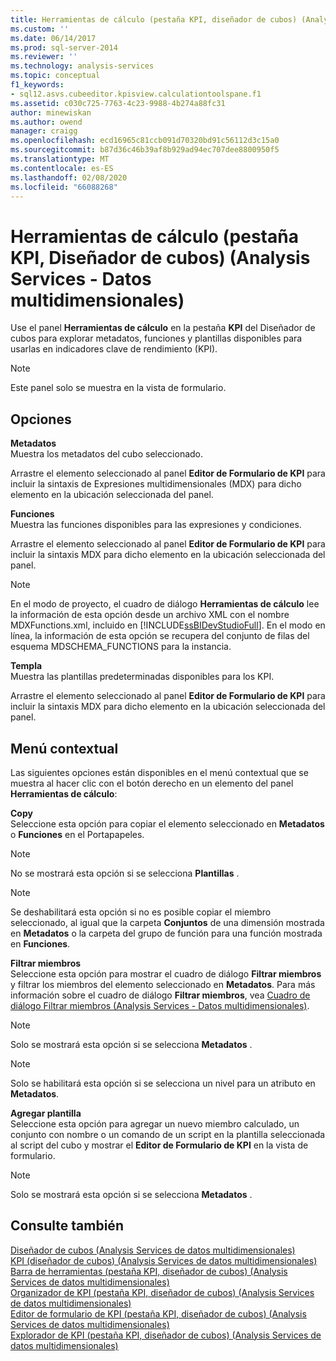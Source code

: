 ```yaml
---
title: Herramientas de cálculo (pestaña KPI, diseñador de cubos) (Analysis Services-datos multidimensionales) | Microsoft Docs
ms.custom: ''
ms.date: 06/14/2017
ms.prod: sql-server-2014
ms.reviewer: ''
ms.technology: analysis-services
ms.topic: conceptual
f1_keywords:
- sql12.asvs.cubeeditor.kpisview.calculationtoolspane.f1
ms.assetid: c030c725-7763-4c23-9988-4b274a88fc31
author: minewiskan
ms.author: owend
manager: craigg
ms.openlocfilehash: ecd16965c81ccb091d70320bd91c56112d3c15a0
ms.sourcegitcommit: b87d36c46b39af8b929ad94ec707dee8800950f5
ms.translationtype: MT
ms.contentlocale: es-ES
ms.lasthandoff: 02/08/2020
ms.locfileid: "66088268"
---
```

# <a name="calculation-tools-kpis-tab-cube-designer-analysis-services---multidimensional-data"></a>Herramientas de cálculo (pestaña KPI, Diseñador de cubos) (Analysis Services - Datos multidimensionales)
  Use el panel **Herramientas de cálculo** en la pestaña **KPI** del Diseñador de cubos para explorar metadatos, funciones y plantillas disponibles para usarlas en indicadores clave de rendimiento (KPI).  
  
> [!NOTE]  
>  Este panel solo se muestra en la vista de formulario.  
  
## <a name="options"></a>Opciones  
 **Metadatos**  
 Muestra los metadatos del cubo seleccionado.  
  
 Arrastre el elemento seleccionado al panel **Editor de Formulario de KPI** para incluir la sintaxis de Expresiones multidimensionales (MDX) para dicho elemento en la ubicación seleccionada del panel.  
  
 **Funciones**  
 Muestra las funciones disponibles para las expresiones y condiciones.  
  
 Arrastre el elemento seleccionado al panel **Editor de Formulario de KPI** para incluir la sintaxis MDX para dicho elemento en la ubicación seleccionada del panel.  
  
> [!NOTE]  
>  En el modo de proyecto, el cuadro de diálogo **Herramientas de cálculo** lee la información de esta opción desde un archivo XML con el nombre MDXFunctions.xml, incluido en [!INCLUDE[ssBIDevStudioFull](../includes/ssbidevstudiofull-md.md)]. En el modo en línea, la información de esta opción se recupera del conjunto de filas del esquema MDSCHEMA_FUNCTIONS para la instancia.  
  
 **Templa**  
 Muestra las plantillas predeterminadas disponibles para los KPI.  
  
 Arrastre el elemento seleccionado al panel **Editor de Formulario de KPI** para incluir la sintaxis MDX para dicho elemento en la ubicación seleccionada del panel.  
  
## <a name="context-menu"></a>Menú contextual  
 Las siguientes opciones están disponibles en el menú contextual que se muestra al hacer clic con el botón derecho en un elemento del panel **Herramientas de cálculo**:  
  
 **Copy**  
 Seleccione esta opción para copiar el elemento seleccionado en **Metadatos** o **Funciones** en el Portapapeles.  
  
> [!NOTE]  
>  No se mostrará esta opción si se selecciona **Plantillas** .  
  
> [!NOTE]  
>  Se deshabilitará esta opción si no es posible copiar el miembro seleccionado, al igual que la carpeta **Conjuntos** de una dimensión mostrada en **Metadatos** o la carpeta del grupo de función para una función mostrada en **Funciones**.  
  
 **Filtrar miembros**  
 Seleccione esta opción para mostrar el cuadro de diálogo **Filtrar miembros** y filtrar los miembros del elemento seleccionado en **Metadatos**. Para más información sobre el cuadro de diálogo **Filtrar miembros**, vea [Cuadro de diálogo Filtrar miembros &#40;Analysis Services - Datos multidimensionales&#41;](filter-members-dialog-box-analysis-services-multidimensional-data.md).  
  
> [!NOTE]  
>  Solo se mostrará esta opción si se selecciona **Metadatos** .  
  
> [!NOTE]  
>  Solo se habilitará esta opción si se selecciona un nivel para un atributo en **Metadatos**.  
  
 **Agregar plantilla**  
 Seleccione esta opción para agregar un nuevo miembro calculado, un conjunto con nombre o un comando de un script en la plantilla seleccionada al script del cubo y mostrar el **Editor de Formulario de KPI** en la vista de formulario.  
  
> [!NOTE]  
>  Solo se mostrará esta opción si se selecciona **Metadatos** .  
  
## <a name="see-also"></a>Consulte también  
 [Diseñador de cubos &#40;Analysis Services de datos multidimensionales&#41;](cube-designer-analysis-services-multidimensional-data.md)   
 [KPI &#40;diseñador de cubos&#41; &#40;Analysis Services de datos multidimensionales&#41;](kpis-cube-designer-analysis-services-multidimensional-data.md)   
 [Barra de herramientas &#40;pestaña KPI, diseñador de cubos&#41; &#40;Analysis Services de datos multidimensionales&#41;](toolbar-kpis-tab-cube-designer-analysis-services-multidimensional-data.md)   
 [Organizador de KPI &#40;pestaña KPI, diseñador de cubos&#41; &#40;Analysis Services de datos multidimensionales&#41;](kpi-organizer-kpis-tab-cube-designer-analysis-services-multidimensional-data.md)   
 [Editor de formulario de KPI &#40;pestaña KPI, diseñador de cubos&#41; &#40;Analysis Services de datos multidimensionales&#41;](kpi-form-editor-kpis-tab-cube-designer-analysis-services-multidimensional-data.md)   
 [Explorador de KPI &#40;pestaña KPI, diseñador de cubos&#41; &#40;Analysis Services de datos multidimensionales&#41;](kpi-browser-kpis-tab-cube-designer-analysis-services-multidimensional-data.md)  
  
  
